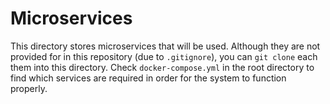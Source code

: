 # Microservices

This directory stores microservices that will be used. Although they are not provided for in this repository (due to `.gitignore`), you can `git clone` each them into this directory. Check `docker-compose.yml` in the root directory to find which services are required in order for the system to function properly.

